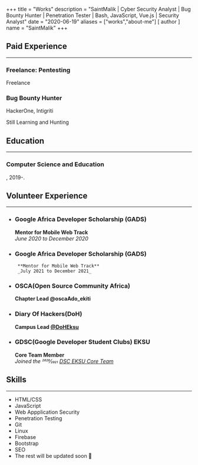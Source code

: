 +++
title = "Works"
description = "SaintMalik | Cyber Security Analyst | Bug Bounty Hunter | Penetration Tester | Bash, JavaScript, Vue.js | Security Analyst"
date = "2020-06-19"
aliases = ["works","about-me"]
[ author ] 
name = "SaintMalik"
+++

## Paid Experience
* * *
### Freelance: Pentesting
Freelance

### Bug Bounty Hunter
HackerOne, Intigriti

Still Learning and Hunting

## Education
* * *
### Computer Science and Education
, 2019-.

## Volunteer Experience
* * *

- <h3>Google Africa Developer Scholarship (GADS)</h3>

   **Mentor for Mobile Web Track**  
   _June 2020 to December 2020_

- <h3>Google Africa Developer Scholarship (GADS)</h3>

       **Mentor for Mobile Web Track**  
       _July 2021 to December 2021_

- <h3>OSCA(Open Source Community Africa)</h3>

  **Chapter Lead @oscaAdo_ekiti**  

- ###  Diary Of Hackers(DoH)

  **Campus Lead [@DoHEksu](https://diaryofhackers.com)**

- ###  GDSC(Google Developer Student Clubs) EKSU

  **Core Team Member**  
  _Joined the 2020⁄2021 [DSC EKSU Core Team](https://dsc.community.dev/ekiti-state-university/)_

## Skills 
* * *

- HTML/CSS
- JavaScript
- Web Appplication Security
- Penetration Testing
- Git
- Linux
- Firebase
- Bootstrap
- SEO
- The rest will be updated soon 👀
